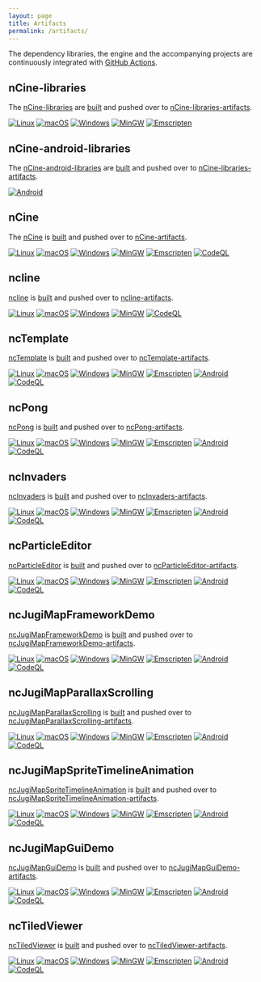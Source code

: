 ```yaml
---
layout: page
title: Artifacts
permalink: /artifacts/
---
```


The dependency libraries, the engine and the accompanying projects are continuously integrated with [GitHub Actions](https://github.com/features/actions).

## nCine-libraries

The [nCine-libraries](https://github.com/nCine/nCine-libraries) are [built](https://github.com/nCine/nCine-libraries/actions) and pushed over to [nCine-libraries-artifacts](https://github.com/nCine/nCine-libraries-artifacts).

[![Linux](https://github.com/nCine/nCine-libraries/workflows/Linux/badge.svg)](https://github.com/nCine/nCine-libraries/actions?workflow=Linux)
[![macOS](https://github.com/nCine/nCine-libraries/workflows/macOS/badge.svg)](https://github.com/nCine/nCine-libraries/actions?workflow=macOS)
[![Windows](https://github.com/nCine/nCine-libraries/workflows/Windows/badge.svg)](https://github.com/nCine/nCine-libraries/actions?workflow=Windows)
[![MinGW](https://github.com/nCine/nCine-libraries/workflows/MinGW/badge.svg)](https://github.com/nCine/nCine-libraries/actions?workflow=MinGW)
[![Emscripten](https://github.com/nCine/nCine-libraries/workflows/Emscripten/badge.svg)](https://github.com/nCine/nCine-libraries/actions?workflow=Emscripten)

## nCine-android-libraries

The [nCine-android-libraries](https://github.com/nCine/nCine-android-libraries) are [built](https://github.com/nCine/nCine-android-libraries/actions) and pushed over to [nCine-libraries-artifacts](https://github.com/nCine/nCine-libraries-artifacts).

[![Android](https://github.com/nCine/nCine-android-libraries/workflows/Android/badge.svg)](https://github.com/nCine/nCine-android-libraries/actions?workflow=Android)

## nCine

The [nCine](https://github.com/nCine/nCine) is [built](https://github.com/nCine/nCine/actions) and pushed over to [nCine-artifacts](https://github.com/nCine/nCine-artifacts).

[![Linux](https://github.com/nCine/nCine/workflows/Linux/badge.svg)](https://github.com/nCine/nCine/actions?workflow=Linux)
[![macOS](https://github.com/nCine/nCine/workflows/macOS/badge.svg)](https://github.com/nCine/nCine/actions?workflow=macOS)
[![Windows](https://github.com/nCine/nCine/workflows/Windows/badge.svg)](https://github.com/nCine/nCine/actions?workflow=Windows)
[![MinGW](https://github.com/nCine/nCine/workflows/MinGW/badge.svg)](https://github.com/nCine/nCine/actions?workflow=MinGW)
[![Emscripten](https://github.com/nCine/nCine/workflows/Emscripten/badge.svg)](https://github.com/nCine/nCine/actions?workflow=Emscripten)
[![CodeQL](https://github.com/nCine/nCine/workflows/CodeQL/badge.svg)](https://github.com/nCine/nCine/actions?workflow=CodeQL)

## ncline

[ncline](https://github.com/nCine/ncline) is [built](https://github.com/nCine/ncline/actions) and pushed over to [ncline-artifacts](https://github.com/nCine/ncline-artifacts).

[![Linux](https://github.com/nCine/ncline/workflows/Linux/badge.svg)](https://github.com/nCine/ncline/actions?workflow=Linux)
[![macOS](https://github.com/nCine/ncline/workflows/macOS/badge.svg)](https://github.com/nCine/ncline/actions?workflow=macOS)
[![Windows](https://github.com/nCine/ncline/workflows/Windows/badge.svg)](https://github.com/nCine/ncline/actions?workflow=Windows)
[![MinGW](https://github.com/nCine/ncline/workflows/MinGW/badge.svg)](https://github.com/nCine/ncline/actions?workflow=MinGW)
[![CodeQL](https://github.com/nCine/ncline/workflows/CodeQL/badge.svg)](https://github.com/nCine/ncline/actions?workflow=CodeQL)

## ncTemplate

[ncTemplate](https://github.com/nCine/ncTemplate) is [built](https://github.com/nCine/ncTemplate/actions) and pushed over to [ncTemplate-artifacts](https://github.com/nCine/ncTemplate-artifacts).

[![Linux](https://github.com/nCine/ncTemplate/workflows/Linux/badge.svg)](https://github.com/nCine/ncTemplate/actions?workflow=Linux)
[![macOS](https://github.com/nCine/ncTemplate/workflows/macOS/badge.svg)](https://github.com/nCine/ncTemplate/actions?workflow=macOS)
[![Windows](https://github.com/nCine/ncTemplate/workflows/Windows/badge.svg)](https://github.com/nCine/ncTemplate/actions?workflow=Windows)
[![MinGW](https://github.com/nCine/ncTemplate/workflows/MinGW/badge.svg)](https://github.com/nCine/ncTemplate/actions?workflow=MinGW)
[![Emscripten](https://github.com/nCine/ncTemplate/workflows/Emscripten/badge.svg)](https://github.com/nCine/ncTemplate/actions?workflow=Emscripten)
[![Android](https://github.com/nCine/ncTemplate/workflows/Android/badge.svg)](https://github.com/nCine/ncTemplate/actions?workflow=Android)
[![CodeQL](https://github.com/nCine/ncTemplate/workflows/CodeQL/badge.svg)](https://github.com/nCine/ncTemplate/actions?workflow=CodeQL)

## ncPong

[ncPong](https://github.com/nCine/ncPong) is [built](https://dev.azure.com/encelo/nCine/_build?definitionId=4) and pushed over to [ncPong-artifacts](https://github.com/nCine/ncPong-artifacts).

[![Linux](https://github.com/nCine/ncPong/workflows/Linux/badge.svg)](https://github.com/nCine/ncPong/actions?workflow=Linux)
[![macOS](https://github.com/nCine/ncPong/workflows/macOS/badge.svg)](https://github.com/nCine/ncPong/actions?workflow=macOS)
[![Windows](https://github.com/nCine/ncPong/workflows/Windows/badge.svg)](https://github.com/nCine/ncPong/actions?workflow=Windows)
[![MinGW](https://github.com/nCine/ncPong/workflows/MinGW/badge.svg)](https://github.com/nCine/ncPong/actions?workflow=MinGW)
[![Emscripten](https://github.com/nCine/ncPong/workflows/Emscripten/badge.svg)](https://github.com/nCine/ncPong/actions?workflow=Emscripten)
[![Android](https://github.com/nCine/ncPong/workflows/Android/badge.svg)](https://github.com/nCine/ncPong/actions?workflow=Android)
[![CodeQL](https://github.com/nCine/ncPong/workflows/CodeQL/badge.svg)](https://github.com/nCine/ncPong/actions?workflow=CodeQL)

## ncInvaders

[ncInvaders](https://github.com/nCine/ncInvaders) is [built](https://github.com/nCine/ncInvaders/actions) and pushed over to [ncInvaders-artifacts](https://github.com/nCine/ncInvaders-artifacts).

[![Linux](https://github.com/nCine/ncInvaders/workflows/Linux/badge.svg)](https://github.com/nCine/ncInvaders/actions?workflow=Linux)
[![macOS](https://github.com/nCine/ncInvaders/workflows/macOS/badge.svg)](https://github.com/nCine/ncInvaders/actions?workflow=macOS)
[![Windows](https://github.com/nCine/ncInvaders/workflows/Windows/badge.svg)](https://github.com/nCine/ncInvaders/actions?workflow=Windows)
[![MinGW](https://github.com/nCine/ncInvaders/workflows/MinGW/badge.svg)](https://github.com/nCine/ncInvaders/actions?workflow=MinGW)
[![Emscripten](https://github.com/nCine/ncInvaders/workflows/Emscripten/badge.svg)](https://github.com/nCine/ncInvaders/actions?workflow=Emscripten)
[![Android](https://github.com/nCine/ncInvaders/workflows/Android/badge.svg)](https://github.com/nCine/ncInvaders/actions?workflow=Android)
[![CodeQL](https://github.com/nCine/ncInvaders/workflows/CodeQL/badge.svg)](https://github.com/nCine/ncInvaders/actions?workflow=CodeQL)

## ncParticleEditor

[ncParticleEditor](https://github.com/nCine/ncParticleEditor) is [built](https://github.com/nCine/ncParticleEditor/actions) and pushed over to [ncParticleEditor-artifacts](https://github.com/nCine/ncParticleEditor-artifacts).

[![Linux](https://github.com/nCine/ncParticleEditor/workflows/Linux/badge.svg)](https://github.com/nCine/ncParticleEditor/actions?workflow=Linux)
[![macOS](https://github.com/nCine/ncParticleEditor/workflows/macOS/badge.svg)](https://github.com/nCine/ncParticleEditor/actions?workflow=macOS)
[![Windows](https://github.com/nCine/ncParticleEditor/workflows/Windows/badge.svg)](https://github.com/nCine/ncParticleEditor/actions?workflow=Windows)
[![MinGW](https://github.com/nCine/ncParticleEditor/workflows/MinGW/badge.svg)](https://github.com/nCine/ncParticleEditor/actions?workflow=MinGW)
[![Emscripten](https://github.com/nCine/ncParticleEditor/workflows/Emscripten/badge.svg)](https://github.com/nCine/ncParticleEditor/actions?workflow=Emscripten)
[![Android](https://github.com/nCine/ncParticleEditor/workflows/Android/badge.svg)](https://github.com/nCine/ncParticleEditor/actions?workflow=Android)
[![CodeQL](https://github.com/nCine/ncParticleEditor/workflows/CodeQL/badge.svg)](https://github.com/nCine/ncParticleEditor/actions?workflow=CodeQL)

## ncJugiMapFrameworkDemo

[ncJugiMapFrameworkDemo](https://github.com/nCine/ncJugiMapFrameworkDemo) is [built](https://github.com/nCine/ncJugiMapFrameworkDemo/actions) and pushed over to [ncJugiMapFrameworkDemo-artifacts](https://github.com/nCine/ncJugiMapFrameworkDemo-artifacts).

[![Linux](https://github.com/nCine/ncJugiMapFrameworkDemo/workflows/Linux/badge.svg)](https://github.com/nCine/ncJugiMapFrameworkDemo/actions?workflow=Linux)
[![macOS](https://github.com/nCine/ncJugiMapFrameworkDemo/workflows/macOS/badge.svg)](https://github.com/nCine/ncJugiMapFrameworkDemo/actions?workflow=macOS)
[![Windows](https://github.com/nCine/ncJugiMapFrameworkDemo/workflows/Windows/badge.svg)](https://github.com/nCine/ncJugiMapFrameworkDemo/actions?workflow=Windows)
[![MinGW](https://github.com/nCine/ncJugiMapFrameworkDemo/workflows/MinGW/badge.svg)](https://github.com/nCine/ncJugiMapFrameworkDemo/actions?workflow=MinGW)
[![Emscripten](https://github.com/nCine/ncJugiMapFrameworkDemo/workflows/Emscripten/badge.svg)](https://github.com/nCine/ncJugiMapFrameworkDemo/actions?workflow=Emscripten)
[![Android](https://github.com/nCine/ncJugiMapFrameworkDemo/workflows/Android/badge.svg)](https://github.com/nCine/ncJugiMapFrameworkDemo/actions?workflow=Android)
[![CodeQL](https://github.com/nCine/ncJugiMapFrameworkDemo/workflows/CodeQL/badge.svg)](https://github.com/nCine/ncJugiMapFrameworkDemo/actions?workflow=CodeQL)

## ncJugiMapParallaxScrolling

[ncJugiMapParallaxScrolling](https://github.com/nCine/ncJugiMapParallaxScrolling) is [built](https://github.com/nCine/ncJugiMapParallaxScrolling/actions) and pushed over to [ncJugiMapParallaxScrolling-artifacts](https://github.com/nCine/ncJugiMapParallaxScrolling-artifacts).

[![Linux](https://github.com/nCine/ncJugiMapParallaxScrolling/workflows/Linux/badge.svg)](https://github.com/nCine/ncJugiMapParallaxScrolling/actions?workflow=Linux)
[![macOS](https://github.com/nCine/ncJugiMapParallaxScrolling/workflows/macOS/badge.svg)](https://github.com/nCine/ncJugiMapParallaxScrolling/actions?workflow=macOS)
[![Windows](https://github.com/nCine/ncJugiMapParallaxScrolling/workflows/Windows/badge.svg)](https://github.com/nCine/ncJugiMapParallaxScrolling/actions?workflow=Windows)
[![MinGW](https://github.com/nCine/ncJugiMapParallaxScrolling/workflows/MinGW/badge.svg)](https://github.com/nCine/ncJugiMapParallaxScrolling/actions?workflow=MinGW)
[![Emscripten](https://github.com/nCine/ncJugiMapParallaxScrolling/workflows/Emscripten/badge.svg)](https://github.com/nCine/ncJugiMapParallaxScrolling/actions?workflow=Emscripten)
[![Android](https://github.com/nCine/ncJugiMapParallaxScrolling/workflows/Android/badge.svg)](https://github.com/nCine/ncJugiMapParallaxScrolling/actions?workflow=Android)
[![CodeQL](https://github.com/nCine/ncJugiMapParallaxScrolling/workflows/CodeQL/badge.svg)](https://github.com/nCine/ncJugiMapParallaxScrolling/actions?workflow=CodeQL)

## ncJugiMapSpriteTimelineAnimation

[ncJugiMapSpriteTimelineAnimation](https://github.com/nCine/ncJugiMapSpriteTimelineAnimation) is [built](https://github.com/nCine/ncJugiMapSpriteTimelineAnimation/actions) and pushed over to [ncJugiMapSpriteTimelineAnimation-artifacts](https://github.com/nCine/ncJugiMapSpriteTimelineAnimation-artifacts).

[![Linux](https://github.com/nCine/ncJugiMapSpriteTimelineAnimation/workflows/Linux/badge.svg)](https://github.com/nCine/ncJugiMapSpriteTimelineAnimation/actions?workflow=Linux)
[![macOS](https://github.com/nCine/ncJugiMapSpriteTimelineAnimation/workflows/macOS/badge.svg)](https://github.com/nCine/ncJugiMapSpriteTimelineAnimation/actions?workflow=macOS)
[![Windows](https://github.com/nCine/ncJugiMapSpriteTimelineAnimation/workflows/Windows/badge.svg)](https://github.com/nCine/ncJugiMapSpriteTimelineAnimation/actions?workflow=Windows)
[![MinGW](https://github.com/nCine/ncJugiMapSpriteTimelineAnimation/workflows/MinGW/badge.svg)](https://github.com/nCine/ncJugiMapSpriteTimelineAnimation/actions?workflow=MinGW)
[![Emscripten](https://github.com/nCine/ncJugiMapSpriteTimelineAnimation/workflows/Emscripten/badge.svg)](https://github.com/nCine/ncJugiMapSpriteTimelineAnimation/actions?workflow=Emscripten)
[![Android](https://github.com/nCine/ncJugiMapSpriteTimelineAnimation/workflows/Android/badge.svg)](https://github.com/nCine/ncJugiMapSpriteTimelineAnimation/actions?workflow=Android)
[![CodeQL](https://github.com/nCine/ncJugiMapSpriteTimelineAnimation/workflows/CodeQL/badge.svg)](https://github.com/nCine/ncJugiMapSpriteTimelineAnimation/actions?workflow=CodeQL)

## ncJugiMapGuiDemo

[ncJugiMapGuiDemo](https://github.com/nCine/ncJugiMapGuiDemo) is [built](https://github.com/nCine/ncJugiMapGuiDemo/actions) and pushed over to [ncJugiMapGuiDemo-artifacts](https://github.com/nCine/ncJugiMapGuiDemo-artifacts).

[![Linux](https://github.com/nCine/ncJugiMapGuiDemo/workflows/Linux/badge.svg)](https://github.com/nCine/ncJugiMapGuiDemo/actions?workflow=Linux)
[![macOS](https://github.com/nCine/ncJugiMapGuiDemo/workflows/macOS/badge.svg)](https://github.com/nCine/ncJugiMapGuiDemo/actions?workflow=macOS)
[![Windows](https://github.com/nCine/ncJugiMapGuiDemo/workflows/Windows/badge.svg)](https://github.com/nCine/ncJugiMapGuiDemo/actions?workflow=Windows)
[![MinGW](https://github.com/nCine/ncJugiMapGuiDemo/workflows/MinGW/badge.svg)](https://github.com/nCine/ncJugiMapGuiDemo/actions?workflow=MinGW)
[![Emscripten](https://github.com/nCine/ncJugiMapGuiDemo/workflows/Emscripten/badge.svg)](https://github.com/nCine/ncJugiMapGuiDemo/actions?workflow=Emscripten)
[![Android](https://github.com/nCine/ncJugiMapGuiDemo/workflows/Android/badge.svg)](https://github.com/nCine/ncJugiMapGuiDemo/actions?workflow=Android)
[![CodeQL](https://github.com/nCine/ncJugiMapGuiDemo/workflows/CodeQL/badge.svg)](https://github.com/nCine/ncJugiMapGuiDemo/actions?workflow=CodeQL)

## ncTiledViewer

[ncTiledViewer](https://github.com/nCine/ncTiledViewer) is [built](https://github.com/nCine/ncTiledViewer/actions) and pushed over to [ncTiledViewer-artifacts](https://github.com/nCine/ncTiledViewer-artifacts).

[![Linux](https://github.com/nCine/ncTiledViewer/workflows/Linux/badge.svg)](https://github.com/nCine/ncTiledViewer/actions?workflow=Linux)
[![macOS](https://github.com/nCine/ncTiledViewer/workflows/macOS/badge.svg)](https://github.com/nCine/ncTiledViewer/actions?workflow=macOS)
[![Windows](https://github.com/nCine/ncTiledViewer/workflows/Windows/badge.svg)](https://github.com/nCine/ncTiledViewer/actions?workflow=Windows)
[![MinGW](https://github.com/nCine/ncTiledViewer/workflows/MinGW/badge.svg)](https://github.com/nCine/ncTiledViewer/actions?workflow=MinGW)
[![Emscripten](https://github.com/nCine/ncTiledViewer/workflows/Emscripten/badge.svg)](https://github.com/nCine/ncTiledViewer/actions?workflow=Emscripten)
[![Android](https://github.com/nCine/ncTiledViewer/workflows/Android/badge.svg)](https://github.com/nCine/ncTiledViewer/actions?workflow=Android)
[![CodeQL](https://github.com/nCine/ncTiledViewer/workflows/CodeQL/badge.svg)](https://github.com/nCine/ncTiledViewer/actions?workflow=CodeQL)

